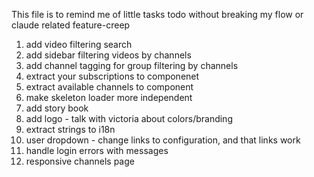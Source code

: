 This file is to remind me of little tasks todo without breaking my flow or claude related feature-creep

1. add video filtering search
1. add sidebar filtering videos by channels
1. add channel tagging for group filtering by channels
1. extract your subscriptions to componenet
1. extract available channels to component
1. make skeleton loader more independent
1. add story book
1. add logo - talk with victoria about colors/branding
1. extract strings to i18n
1. user dropdown - change links to configuration, and that links work
1. handle login errors with messages
1. responsive channels page
